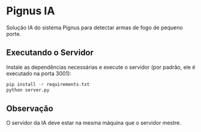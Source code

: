 # Pignus IA

Solução IA do sistema Pignus para detectar armas de fogo de pequeno porte.

## Executando o Servidor
Instale as dependências necessárias e execute o servidor (por padrão, ele é executado na porta 3001):
```bash
pip install -r requirements.txt
python server.py
```

## Observação
O servidor da IA deve estar na mesma máquina que o servidor mestre.

